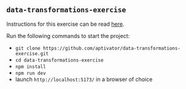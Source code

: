 ## `data-transformations-exercise`

Instructions for this exercise can be read [here](./INSTRUCTIONS.md).

Run the following commands to start the project:

* `git clone https://github.com/aptivator/data-transformations-exercise.git`
* `cd data-transformations-exercise`
* `npm install`
* `npm run dev`
* launch `http://localhost:5173/` in a browser of choice
